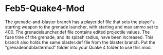# Feb5-Quake4-Mod
The grenade-and-blaster branch has a player.def file that sets the player's starting weapon to the grenade launcher, with starting and max ammo set to 400. The grenadelauncher.def file contains edited projectile values. The fuse time of the grenade, and its splash radius, have been increased. This branch also holds the same blaster.def file from the blaster branch. Put the "grenadeandblastermod" folder into your Quake 4 folder to use this mod.
